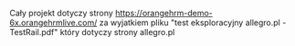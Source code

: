 Cały projekt dotyczy strony https://orangehrm-demo-6x.orangehrmlive.com/
za wyjatkiem pliku "test eksploracyjny allegro.pl - TestRail.pdf" który dotyczy strony allegro.pl
